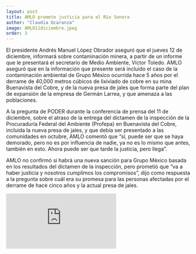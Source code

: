 ```yaml
---
layout: post
title: AMLO promete justicia para el Río Sonora
author: "Claudia Ocaranza"
image: AMLO11diciembre.jpeg
order: 3
---
```


El presidente Andrés Manuel López Obrador aseguró que el jueves 12 de diciembre, informará sobre contaminación minera, a partir de un informe que le presentará el secretario de Medio Ambiente, Víctor Toledo. AMLO aseguró que en la información que presente será incluido el caso de la contaminación ambiental de Grupo México ocurrida hace 5 años por el derrame de 40,000 metros cúbicos de lixiviado de cobre en su mina Buenavista del Cobre, y de la nueva presa de jales que forma parte del plan de expansión de la empresa de Germán Larrea, y que amenaza a las poblaciones.

A la pregunta de PODER durante la conferencia de prensa del 11 de diciembre, sobre el atraso de la entrega del dictamen de la inspección de la Procuraduría Federal del Ambiente (Profepa) en Buenavista del Cobre, incluida la nueva presa de jales, y que debía ser presentado a las comunidades en octubre, AMLO comentó que “sí, puede ser que se haya demorado, pero no es por influencia de nadie, ya no es lo mismo que antes, también en esto. Ahora puede ser que tarde la justicia, pero llega”. 

AMLO no confirmó si habrá una nueva sanción para Grupo México basada en los resultados del dictamen de la inspección, pero prometió que “va a haber justicia y nosotros cumplimos los compromisos”, dijo como respuesta a la pregunta sobre cuál era su promesa para las personas afectadas por el derrame de hace cinco años y la actual presa de jales.

<div class="embed-responsive embed-responsive-16by9 mb-4">
  <iframe class="embed-responsive-item" src="https://www.youtube.com/embed/XiiaQ60g_2U" frameborder="0" allow="accelerometer; autoplay; encrypted-media; gyroscope; picture-in-picture" allowfullscreen></iframe>
</div>